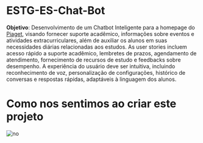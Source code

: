 # ESTG-ES-Chat-Bot

**Objetivo**: Desenvolvimento de um Chatbot Inteligente para a homepage do [Piaget](https://www.youtube.com/watch?v=dQw4w9WgXcQ&pp=ygUXbmV2ZXIgZ29ubmEgZ2l2ZSB5b3UgdXA%3D), visando fornecer suporte acadêmico, informações sobre eventos e atividades extracurriculares, além de auxiliar os alunos em suas necessidades diárias relacionadas aos estudos. As user stories incluem acesso rápido a suporte acadêmico, lembretes de prazos, agendamento de atendimento, fornecimento de recursos de estudo e feedbacks sobre desempenho. A experiência do usuário deve ser intuitiva, incluindo reconhecimento de voz, personalização de configurações, histórico de conversas e respostas rápidas, adaptáveis à linguagem dos alunos.

# Como nos sentimos ao criar este projeto
![no](https://github.com/Afonso295/ESTG-ES-Chat-Bot/assets/108989500/ca3541d5-dd1d-4f0d-8958-f5a80a798d35)
